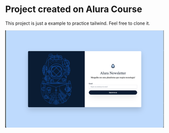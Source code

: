 # Project created on Alura Course

This project is just a example to practice tailwind. Feel free to clone it.

![Final Project Screen](https://github.com/chfranca/tailwind-learn/blob/b9c46dc537e50e3ec303d1131aa2363a483b523c/Screenshot%202024-03-04%20at%2019.00.48.png)
